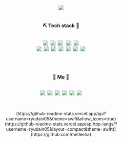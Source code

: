 <div align=center>
	<img src="https://capsule-render.vercel.app/api?type=slice&color=903729&height=200&section=header&text=dain%20Github!&fontSize=60&fontColor=e9dccf&rotate=15&fontAlignY=10" />	
</div>

<br>
<h3 align="center"> ⛏ Tech stack 🔨 </h3>

<p align="center">
<br><img src="https://img.shields.io/badge/Node.js-339933?style=flat-square&logo=Node.js&logoColor=white"/>&nbsp
<img src="https://img.shields.io/badge/Nodemon-76D04B?style=flat-square&logo=Nodemon&logoColor=white"/>&nbsp
<img src="https://img.shields.io/badge/JavaScript-F7DF1E?style=flat-square&logo=JavaScript&logoColor=white"/> &nbsp
<img src="https://img.shields.io/badge/HTML5-E34F26?style=flat-square&logo=HTML5&logoColor=white"/>&nbsp
<img src="https://img.shields.io/badge/CSS3-1572B6?style=flat-square&logo=CSS3&logoColor=white"/> </br>
<img src="https://img.shields.io/badge/Django-92E20?style=flat-square&logo=Django&logoColor=white"/>&nbsp
<img src="https://img.shields.io/badge/C-A8B9CC?style=flat-square&logo=C&logoColor=white"/>&nbsp
<img src="https://img.shields.io/badge/MySQL-4479A1?style=flat-square&logo=MySQL&logoColor=white"/>&nbsp
<img src="https://img.shields.io/badge/Express-000000?style=flat-square&logo=Express&logoColor=white"/>&nbsp
<img src="https://img.shields.io/badge/Linux-FCC624?style=flat-square&logo=Linux&logoColor=white"/>&nbsp
<img src="https://img.shields.io/badge/Amazon AWS-232F3E?style=flat-square&logo=Amazon AWS&logoColor=white"/>&nbsp
<img src="https://img.shields.io/badge/MongoDB-47A248?style=flat&logo=MongoDB&logoColor=white"/>
</p>
<br>
<br>

<h3 align="center"> 🐰 Me 🐰 </h3>
<p align="center">
<br><img src="https://img.shields.io/badge/Node.js-339933?style=flat-square&logo=Node.js&logoColor=white"/>&nbsp
<img src="https://img.shields.io/badge/Nodemon-76D04B?style=flat-square&logo=Nodemon&logoColor=white"/>&nbsp
<img src="https://img.shields.io/badge/JavaScript-F7DF1E?style=flat-square&logo=JavaScript&logoColor=white"/>&nbsp
<img src="https://img.shields.io/badge/MySQL-4479A1?style=flat-square&logo=MySQL&logoColor=white"/>&nbsp
<img src="https://img.shields.io/badge/Express-000000?style=flat-square&logo=Express&logoColor=white"/>&nbsp
<img src="https://img.shields.io/badge/MongoDB-47A248?style=flat&logo=MongoDB&logoColor=white"/>
</p>

<br>
<br>

<div align=center> 
	(https://github-readme-stats.vercel.app/api?username=ryudain05&theme=swift&show_icons=true)
</div>
  
<div align=center> 
	(https://github-readme-stats.vercel.app/api/top-langs/?username=ryudain05&layout=compact&theme=swift)](https://github.com/metleeha)
</div>
